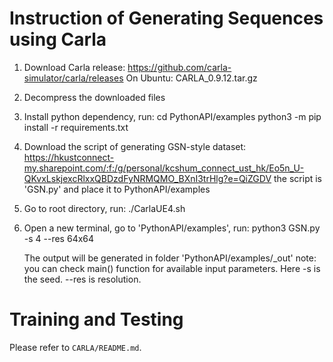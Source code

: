 # Instruction of Generating Sequences using Carla

1. Download Carla release:
    https://github.com/carla-simulator/carla/releases
    On Ubuntu: CARLA_0.9.12.tar.gz
2. Decompress the downloaded files
3. Install python dependency, run:
    cd PythonAPI/examples
    python3 -m pip install -r requirements.txt
4. Download the script of generating GSN-style dataset:
    https://hkustconnect-my.sharepoint.com/:f:/g/personal/kcshum_connect_ust_hk/Eo5n_U-QKvxLskjexcRlxxQBDzdFyNRMQMO_BXnI3trHlg?e=QiZGDV
    the script is 'GSN.py' and place it to PythonAPI/examples
5. Go to root directory, run:
    ./CarlaUE4.sh
6. Open a new terminal, go to 'PythonAPI/examples', run:
    python3 GSN.py -s 4 --res 64x64

    The output will be generated in folder 'PythonAPI/examples/_out'
    note: you can check main() function for available input parameters.
          Here -s is the seed. --res is resolution.

# Training and Testing
Please refer to `CARLA/README.md`.